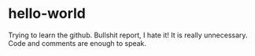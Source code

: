 # hello-world
Trying to learn the github.
Bullshit report, I hate it! It is really unnecessary. Code and comments are enough to speak.
